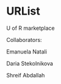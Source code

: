 # URList
U of R marketplace

Collaborators:

Emanuela Natali

Daria Stekolnikova

Shreif Abdallah 


